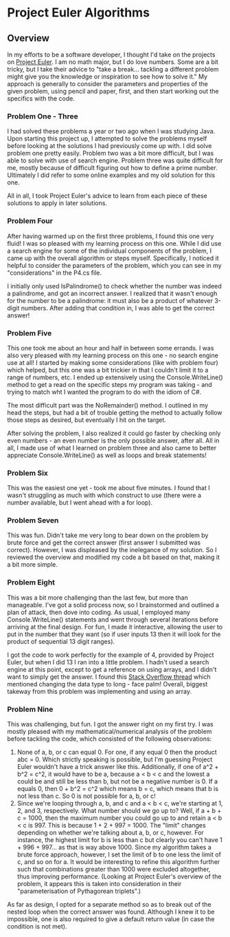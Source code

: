 # Project Euler Algorithms
## Overview
In my efforts to be a software developer, I thought I'd take on the projects on [Project Euler](https://projecteuler.net/about). I am no math major, but I do love numbers. Some are a bit tricky, but I take their advice to "take a break... tackling a different problem might give you the knowledge or inspiration to see how to solve it." My approach is generally to consider the parameters and properties of the given problem, using pencil and paper, first, and then start working out the specifics with the code.

### Problem One - Three
I had solved these problems a year or two ago when I was studying Java. Upon starting this project up, I attempted to solve the problems myself before looking at the solutions I had previously come up with. I did solve problem one pretty easily. Problem two was a bit more difficult, but I was able to solve with use of search engine. Problem three was quite difficult for me, mostly because of difficult figuring out how to define a prime number. Ultimately I did refer to some online examples and my old solution for this one. 

All in all, I took Project Euler's advice to learn from each piece of these solutions to apply in later solutions.

### Problem Four
After having warmed up on the first three problems, I found this one very fluid! I was so pleased with my learning process on this one. While I did use a search engine for some of the individual components of the problem, I came up with the overall algorithm or steps myself. Specifically, I noticed it helpful to consider the parameters of the problem, which you can see in my "considerations" in the P4.cs file. 

I initially only used IsPalindrome() to check whether the number was indeed a palindrome, and got an incorrect answer. I realized that it wasn't enough for the number to be a palindrome: it must also be a product of whatever 3-digit numbers. After adding that condition in, I was able to get the correct answer!

### Problem Five
This one took me about an hour and  half in between some errands. I was also very pleased with my learning process on this one - no search engine use at all! I started by making some considerations (like with problem four) which helped, but this one was a bit trickier in that I couldn't limit it to a range of numbers, etc. I ended up extensively using the Console.WriteLine() method to get a read on the specific steps my program was taking - and trying to match wht I wanted the program to do with the idiom of C#.

The most difficult part was the NoRemainder() method. I outlined in my head the steps, but had a bit of trouble getting the method to actually follow those steps as desired, but eventually I hit on the target. 

After solving the problem, I also realized it could go faster by checking only even numbers - an even number is the only possible answer, after all. All in all, I made use of what I learned on problem three and also came to better appreciate Console.WriteLine() as well as loops and break statements!

### Problem Six
This was the easiest one yet - took me about five minutes. I found that I wasn't struggling as much with which construct to use (there were a number available, but I went ahead with a for loop).

### Problem Seven
This was fun. Didn't take me very long to bear down on the problem by brute force and get the correct answer (first answer I submitted was correct). However, I was displeased by the inelegance of my solution. So I reviewed the overview and modified my code a bit based on that, making it a bit more simple.

### Problem Eight
This was a bit more challenging than the last few, but more than manageable. I've got a solid process now, so I brainstormed and outlined a plan of attack, then dove into coding. As usual, I employed many Console.WriteLine() statements and went through several iterations before arriving at the final design. For fun, I made it interactive, allowing the user to put in the number that they want (so if user inputs 13 then it will look for the product of sequential 13 digit ranges). 

I got the code to work perfectly for the example of 4, provided by Project Euler, but when I did 13 I ran into a little problem. I hadn't used a search engine at this point, except to get a reference on using arrays, and I didn't want to simply get the answer. I found this [Stack Overflow thread](https://stackoverflow.com/questions/35532198/project-euler-8-in-c-sharp) which mentioned changing the data type to long - face palm! Overall, biggest takeway from this problem was implementing and using an array.

### Problem Nine
This was challenging, but fun. I got the answer right on my first try. I was mostly pleased with my mathematical/numerical analysis of the problem before tackling the code, which consisted of the following observations:
1. None of a, b, or c can equal 0. For one, if any equal 0 then the product abc = 0. Which strictly speaking is possible, but I'm guessing Project Euler wouldn't have a trick answer like this. Additionally, if one of a^2 + b^2 = c^2, it would have to be a, because a < b < c and the lowest a could be and still be less than b, but not be a negative number is 0. If a equals 0, then 0 + b^2 = c^2 which means b = c, which means that b is not less than c. So 0 is not possible for a, b, or c!
2. Since we're looping through a, b, and c and a < b < c, we're starting at 1, 2, and 3, respectively. What number should we go up to? Well, if a + b + c = 1000, then the maximum number you could go up to and retain a < b < c is 997. This is because 1 + 2 + 997 = 1000. The "limit" changes depending on whether we're talking about a, b, or c, however. For instance, the highest limit for b is less than c but clearly you can't have 1 + 996 + 997... as that is way above 1000. Since my algorithm takes a brute force approach, however, I set the limit of b to one less the limit of c, and so on for a. It would be interesting to refine this algorithm further such that combinations greater than 1000 were excluded altogether, thus improving performance. (Looking at Project Euler's overview of the problem, it appears this is taken into consideration in their "parameterisation of Pythagorean triplets".)

As far as design, I opted for a separate method so as to break out of the nested loop when the correct answer was found. Although I knew it to be impossible, one is also required to give a default return value (in case the condition is not met).
